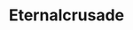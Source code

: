 ---
title: Eternalcrusade
crosslinks:
- ECRecruitment
- Serendipity
- ImaginaryWarhammer
- xkcd
- Warhammer
- deathwing
- Overwatch
- dotamasterrace
- Grimdank
- Warhammer40k
---
